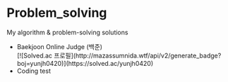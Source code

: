 # Problem_solving
My algorithm &amp; problem-solving solutions

<ul>
<li> Baekjoon Online Judge (백준)
  <br>
[![Solved.ac
프로필](http://mazassumnida.wtf/api/v2/generate_badge?boj=yunjh0420)](https://solved.ac/yunjh0420) <br>
  <li> Coding test </li>

</ul>
